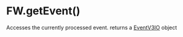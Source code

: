 # FW.getEvent\(\)

Accesses the currently processed event. returns a [EventV3IO](https://github.com/flightwatching/wilco-api/blob/master/java/com/fw/wilco/api/EventV3IO.java) object

